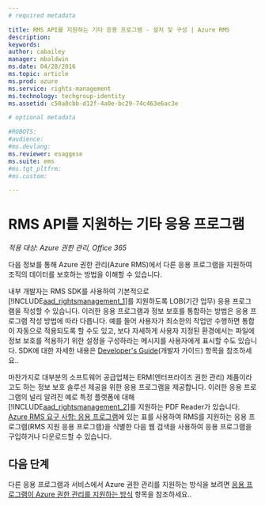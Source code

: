 ```yaml
---
# required metadata

title: RMS API를 지원하는 기타 응용 프로그램 - 설치 및 구성 | Azure RMS
description:
keywords:
author: cabailey
manager: mbaldwin
ms.date: 04/28/2016
ms.topic: article
ms.prod: azure
ms.service: rights-management
ms.technology: techgroup-identity
ms.assetid: c50a8cbb-d12f-4a0e-bc29-74c463e6ac3e

# optional metadata

#ROBOTS:
#audience:
#ms.devlang:
ms.reviewer: esaggese
ms.suite: ems
#ms.tgt_pltfrm:
#ms.custom:

---
```


# RMS API를 지원하는 기타 응용 프로그램

*적용 대상: Azure 권한 관리, Office 365*

다음 정보를 통해 Azure 권한 관리(Azure RMS)에서 다른 응용 프로그램을 지원하여 조직의 데이터를 보호하는 방법을 이해할 수 있습니다.

내부 개발자는 RMS SDK를 사용하여 기본적으로 [!INCLUDE[aad_rightsmanagement_1](../includes/aad_rightsmanagement_1_md.md)]를 지원하도록 LOB(기간 업무) 응용 프로그램을 작성할 수 있습니다. 이러한 응용 프로그램과 정보 보호를 통합하는 방법은 응용 프로그램 작성 방법에 따라 다릅니다. 예를 들어 사용자가 최소한의 작업만 수행하면 통합이 자동으로 적용되도록 할 수도 있고, 보다 자세하게 사용자 지정된 환경에서는 파일에 정보 보호를 적용하기 위한 설정을 구성하라는 메시지를 사용자에게 표시할 수도 있습니다. SDK에 대한 자세한 내용은 [Developer's Guide](../develop/developers-guide.md)(개발자 가이드) 항목을 참조하세요..

마찬가지로 대부분의 소프트웨어 공급업체는 ERM(엔터프라이즈 권한 관리) 제품이라고도 하는 정보 보호 솔루션 제공을 위한 응용 프로그램을 제공합니다. 이러한 응용 프로그램의 널리 알려진 예로 특정 플랫폼에 대해 [!INCLUDE[aad_rightsmanagement_2](../includes/aad_rightsmanagement_2_md.md)]를 지원하는 PDF Reader가 있습니다. [Azure RMS 요구 사항: 응용 프로그램](../get-started/requirements-applications.md)에 있는 표를 사용하여 RMS를 지원하는 응용 프로그램(RMS 지원 응용 프로그램)을 식별한 다음 웹 검색을 사용하여 응용 프로그램을 구입하거나 다운로드할 수 있습니다.

## 다음 단계

다른 응용 프로그램과 서비스에서 Azure 권한 관리를 지원하는 방식을 보려면 [응용 프로그램이 Azure 권한 관리를 지원하는 방식](applications-support.md) 항목을 참조하세요..

<!--HONumber=Apr16_HO4-->


